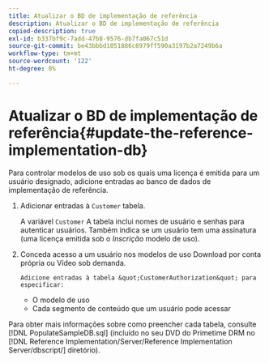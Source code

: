 ```yaml
---
title: Atualizar o BD de implementação de referência
description: Atualizar o BD de implementação de referência
copied-description: true
exl-id: b337bf9c-7add-47b8-9576-db7fa067c51d
source-git-commit: be43bbbd1051886c8979ff590a3197b2a7249b6a
workflow-type: tm+mt
source-wordcount: '122'
ht-degree: 0%

---
```


# Atualizar o BD de implementação de referência{#update-the-reference-implementation-db}

Para controlar modelos de uso sob os quais uma licença é emitida para um usuário designado, adicione entradas ao banco de dados de implementação de referência.

1. Adicionar entradas à `Customer` tabela.

   A variável `Customer` A tabela inclui nomes de usuário e senhas para autenticar usuários. Também indica se um usuário tem uma assinatura (uma licença emitida sob o *Inscrição* modelo de uso).

1. Conceda acesso a um usuário nos modelos de uso Download por conta própria ou Vídeo sob demanda.

       Adicione entradas à tabela &quot;CustomerAuthorization&quot; para especificar:
   
   * O modelo de uso
   * Cada segmento de conteúdo que um usuário pode acessar

Para obter mais informações sobre como preencher cada tabela, consulte [!DNL PopulateSampleDB.sql] (incluído no seu DVD do Primetime DRM no [!DNL Reference Implementation/Server/Reference Implementation Server/dbscript/] diretório).
